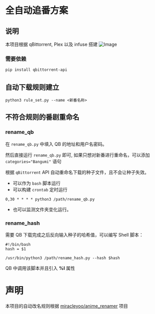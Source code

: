 # 全自动追番方案
## 说明

本项目根据 qBittorrent, Plex 以及 infuse 搭建
![Image](https://cdn.sspai.com/2022/02/09/d94ec60db1c136f6b12ba3dca31e5f5f.png?imageView2/2/w/1120/q/90/interlace/1/ignore-error/1)
### 需要依赖
```bash
pip install qbittorrent-api
```

## 自动下载规则建立
```shell
python3 rule_set.py --name <新番名称>
```

## 不符合规则的番剧重命名
### rename_qb
在 `rename_qb.py` 中填入 QB 的地址和用户名密码。

然后直接运行 `rename_qb.py` 即可, 如果只想对新番进行重命名，可以添加 `categories="Bangumi"` 语句

根据 `qBittorrent` API 自动重命名下载的种子文件，且不会让种子失效。

- 可以作为 `bash` 脚本运行
- 可以构建 `crontab` 定时运行
```shell
0,30 * * * * python3 /path/rename_qb.py
```
- 也可以监测文件夹变化运行。

### rename_hash
需要 QB 下载完成之后反向输入种子的哈希值，可以编写 Shell 脚本：
```shell
#!/bin/bash
hash = $1

/usr/bin/python3 /path/rename_hash.py --hash $hash
```
QB 中调用该脚本并且引入 **%I** 属性

# 声明
本项目的自动改名规则根据 [miracleyoo/anime_renamer](https://github.com/miracleyoo/anime_renamer) 项目
